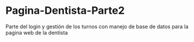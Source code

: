 # Pagina-Dentista-Parte2
Parte del login y gestión de los turnos con manejo de base de datos para la pagina web de la dentista
